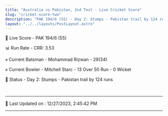 ```yaml
---
title: "Australia vs Pakistan, 2nd Test - Live Cricket Score"
slug: "cricket-score-two"
description: "PAK 194/6 (55) - Day 2: Stumps - Pakistan trail by 124 runs."
layout: "../../layouts/PostLayout.astro"
---
```


🔴 Live Score - PAK 194/6 (55)  

📊 Run Rate - CRR: 3.53  

✊ Current Batsman - Mohammad Rizwan - 29(34)  

✊ Current Bowler - Mitchell Starc - 13 Over 50 Run - 0 Wicket  

📑 Status - Day 2: Stumps - Pakistan trail by 124 runs

<br />

***

📝 Last Updated on : 12/27/2023, 2:45:42 PM

***


